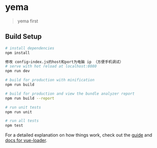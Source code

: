 # yema

> yema first

## Build Setup

``` bash
# install dependencies
npm install

修改 config>index.js的host和port为电脑 ip （方便手机调试）
# serve with hot reload at localhost:8080
npm run dev

# build for production with minification
npm run build

# build for production and view the bundle analyzer report
npm run build --report

# run unit tests
npm run unit

# run all tests
npm test
```

For a detailed explanation on how things work, check out the [guide](http://vuejs-templates.github.io/webpack/) and [docs for vue-loader](http://vuejs.github.io/vue-loader).
